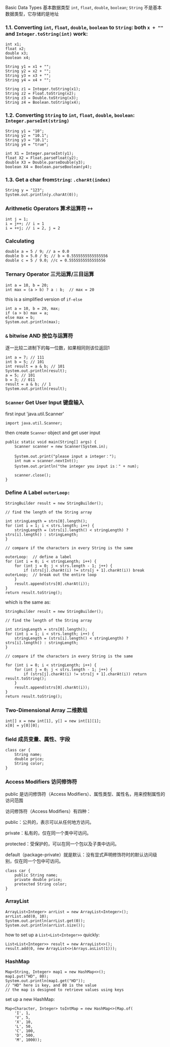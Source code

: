 

Basic Data Types 基本数据类型
`int`, `float`, `double`, `boolean`; `String` 不是基本数据类型，它存储的是地址

### 1.1. Converting `int`, `float`, `double`, `boolean` to `String`: both `x + ""` and `Integer.toString(int)` work:

    int x1;
    float x2;
    double x3;
    boolean x4;

    String y1 = x1 + "";
    String y2 = x2 + "";
    String y3 = x3 + "";
    String y4 = x4 + "";

    String z1 = Integer.toString(x1);
    String z2 = Float.toString(x2);
    String z3 = Double.toString(x3);
    String z4 = Boolean.toString(x4);

### 1.2. Converting `String` to `int`, `float`, `double`, `boolean`: `Integer.parseInt(string)`

    String y1 = "10";
    String y2 = "10.1";
    String y3 = "10.1";
    String y4 = "true";

    int X1 = Integer.parseInt(y1);
    float X2 = Float.parseFloat(y2);
    double X3 = Double.parseDouble(y3);
    boolean X4 = Boolean.parseBoolean(y4);

### 1.3. Get a char from`String`: `.charAt(index)`

    String y = "123";
    System.out.println(y.charAt(0));

### Arithmetic Operators 算术运算符 `++`

    int j = 1;
    i = j++; // i = 1
    i = ++j; // i = 2, j = 2

### Calculating

    double a = 5 / 9; // a = 0.0
    double b = 5.0 / 9; // b = 0.5555555555555556
    double c = 5 / 9.0; //c = 0.5555555555555556

### Ternary Operator 三元运算/三目运算

    int a = 10, b = 20;
    int max = (a > b) ? a : b;  // max = 20

this is a simplified version of `if-else`

    int a = 10, b = 20, max;
    if (a > b) max = a;
    else max = b;
    System.out.println(max);

### `&` bitwise AND 按位与运算符

逐一比较二进制下的每一位数，如果相同则该位返回1

    int a = 7; // 111
    int b = 5; // 101
    int result = a & b; // 101
    System.out.println(result);
    a = 5; // 101
    b = 3; // 011
    result = a & b; // 1
    System.out.println(result);
    
### `Scanner` Get User Input 键盘输入

first input 'java.util.Scanner'

    import java.util.Scanner;

then create `Scanner` object and get user input

    public static void main(String[] args) {
        Scanner scanner = new Scanner(System.in);

        System.out.print("please input a integer：");
        int num = scanner.nextInt();
        System.out.println("the integer you input is：" + num);

        scanner.close();
    }

### Define A Label `outerLoop:`

    StringBuilder result = new StringBuilder();

    // find the length of the String array

    int stringLength = strs[0].length();
    for (int i = 1; i < strs.length; i++) {
        stringLength = (strs[i].length() < stringLength) ? strs[i].length() : stringLength;
    }

    // compare if the characters in every String is the same

    outerLoop:  // define a label
    for (int i = 0; i < stringLength; i++) {
        for (int j = 0; j < strs.length - 1; j++) {
            if (strs[j].charAt(i) != strs[j + 1].charAt(i)) break outerLoop;  // break out the entire loop
        }
        result.append(strs[0].charAt(i));
    }
    return result.toString();

which is the same as:

    StringBuilder result = new StringBuilder();

    // find the length of the String array

    int stringLength = strs[0].length();
    for (int i = 1; i < strs.length; i++) {
        stringLength = (strs[i].length() < stringLength) ? strs[i].length() : stringLength;
    }

    // compare if the characters in every String is the same
        
    for (int i = 0; i < stringLength; i++) {
        for (int j = 0; j < strs.length - 1; j++) {
            if (strs[j].charAt(i) != strs[j + 1].charAt(i)) return result.toString();
        }
        result.append(strs[0].charAt(i));
    }
    return result.toString();

### Two-Dimensional Array 二维数组

    int[] x = new int[1], y[] = new int[1][1];
    x[0] = y[0][0];

### field 成员变量、属性、字段

    class car {
        String name;
        double price;
        String color;
    }

### Access Modifiers 访问修饰符

public 是访问修饰符（Access Modifiers）、属性类型、属性名，用来控制属性的访问范围

访问修饰符（Access Modifiers）有四种：

public：公共的，表示可以从任何地方访问。

private：私有的，仅在同一个类中可访问。

protected：受保护的，可以在同一个包以及子类中访问。

default（package-private）就是默认：没有显式声明修饰符时的默认访问级别，仅在同一个包中可访问。

    class car {
        public String name;
        private double price;
        protected String color;
    }

### ArrayList

    ArrayList<Integer> arrList = new ArrayList<Integer>();
    arrList.add(0, 10);
    System.out.println(arrList.get(0));
    System.out.println(arrList.size());

how to set up a `List<List<Integer>>` quickly:

    List<List<Integer>> result = new ArrayList<>();
    result.add(0, new ArrayList<>(Arrays.asList(1)));

### HashMap

    Map<String, Integer> map1 = new HashMap<>();
    map1.put("HD", 80);
    System.out.println(map1.get("HD"));
    // "HD" here is key, and 80 is the value
    // the map is designed to retrieve values using keys

set up a new HashMap:

    Map<Character, Integer> toIntMap = new HashMap<>(Map.of(
        'I', 1, 
        'V', 5, 
        'X', 10, 
        'L', 50, 
        'C', 100, 
        'D', 500, 
        'M', 1000));